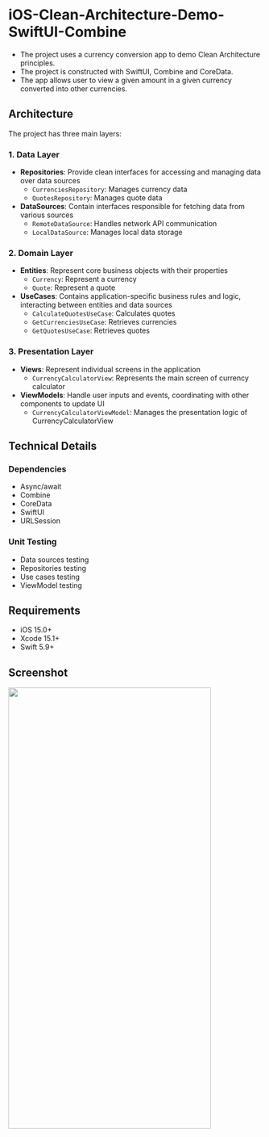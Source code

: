 # iOS-Clean-Architecture-Demo-SwiftUI-Combine

- The project uses a currency conversion app to demo Clean Architecture principles.
- The project is constructed with SwiftUI, Combine and CoreData.
- The app allows user to view a given amount in a given currency converted into other currencies.

## Architecture

The project has three main layers:

### 1. Data Layer
- **Repositories**: Provide clean interfaces for accessing and managing data over data sources
  - `CurrenciesRepository`: Manages currency data
  - `QuotesRepository`: Manages quote data
- **DataSources**: Contain interfaces responsible for fetching data from various sources
  - `RemoteDataSource`: Handles network API communication
  - `LocalDataSource`: Manages local data storage

### 2. Domain Layer
- **Entities**: Represent core business objects with their properties
  - `Currency`: Represent a currency
  - `Quote`: Represent a quote
- **UseCases**: Contains application-specific business rules and logic, interacting between entities and data sources
  - `CalculateQuotesUseCase`: Calculates quotes
  - `GetCurrenciesUseCase`: Retrieves currencies
  - `GetQuotesUseCase`: Retrieves quotes

### 3. Presentation Layer
- **Views**: Represent individual screens in the application
  - `CurrencyCalculatorView`: Represents the main screen of currency calculator
- **ViewModels**: Handle user inputs and events, coordinating with other components to update UI 
  - `CurrencyCalculatorViewModel`: Manages the presentation logic of CurrencyCalculatorView  


## Technical Details

### Dependencies
- Async/await
- Combine
- CoreData
- SwiftUI
- URLSession

### Unit Testing
- Data sources testing
- Repositories testing
- Use cases testing
- ViewModel testing

## Requirements

- iOS 15.0+
- Xcode 15.1+
- Swift 5.9+

## Screenshot

<img src="https://github.com/user-attachments/assets/2b88aab5-5c17-4537-b15d-9953e1dd73a0" width="402" height="874"/>
